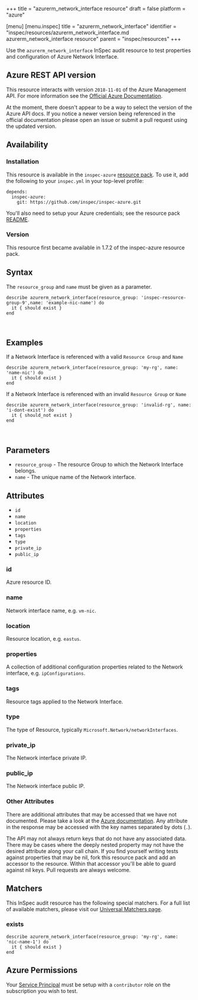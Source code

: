 +++
title = "azurerm_network_interface resource"
draft = false
platform = "azure"

[menu]
  [menu.inspec]
    title = "azurerm_network_interface"
    identifier = "inspec/resources/azurerm_network_interface.md azurerm_network_interface resource"
    parent = "inspec/resources"
+++


Use the `azurerm_network_interface` InSpec audit resource to test properties and configuration of Azure Network Interface.
<br />

## Azure REST API version
This resource interacts with version `2018-11-01` of the Azure Management API. For more
information see the [Official Azure Documentation](https://docs.microsoft.com/en-us/rest/api/virtualnetwork/networkinterface(preview)/get).

At the moment, there doesn't appear to be a way to select the version of the
Azure API docs. If you notice a newer version being referenced in the official
documentation please open an issue or submit a pull request using the updated
version.

## Availability

### Installation

This resource is available in the `inspec-azure` [resource
pack](https://www.inspec.io/docs/reference/glossary/#resource-pack). To use it, add the
following to your `inspec.yml` in your top-level profile:

    depends:
      inspec-azure:
        git: https://github.com/inspec/inspec-azure.git

You'll also need to setup your Azure credentials; see the resource pack
[README](https://github.com/inspec/inspec-azure#inspec-for-azure).

### Version

This resource first became available in 1.7.2 of the inspec-azure resource pack.

## Syntax

The `resource_group` and `name` must be given as a parameter.

    describe azurerm_network_interface(resource_group: 'inspec-resource-group-9',name: 'example-nic-name') do
      it { should exist }
    end

<br />

## Examples

If a Network Interface is referenced with a valid `Resource Group` and `Name`

    describe azurerm_network_interface(resource_group: 'my-rg', name: 'name-nic') do
      it { should exist }
    end

If a Network Interface is referenced with an invalid `Resource Group` or `Name`

    describe azurerm_network_interface(resource_group: 'invalid-rg', name: 'i-dont-exist') do
      it { should_not exist }
    end

<br />

## Parameters

  - `resource_group` - The resource Group to which the Network Interface belongs.
  - `name` - The unique name of the Network interface.

## Attributes

- `id`
- `name`
- `location`
- `properties`
- `tags`
- `type`
- `private_ip`
- `public_ip`

### id
Azure resource ID.

### name
Network interface name, e.g. `vm-nic`.

### location
Resource location, e.g. `eastus`.

### properties
A collection of additional configuration properties related to the Network interface, e.g. `ipConfigurations`.

### tags
Resource tags applied to the Network Interface.

### type
The type of Resource, typically `Microsoft.Network/networkInterfaces`.

### private_ip
The Network interface private IP.

### public_ip
The Network interface public IP.

### Other Attributes

There are additional attributes that may be accessed that we have not
documented. Please take a look at the [Azure documentation](##-Azure-REST-API-version).
Any attribute in the response may be accessed with the key names separated by
dots (`.`).

The API may not always return keys that do not have any associated data. There
may be cases where the deeply nested property may not have the desired
attribute along your call chain. If you find yourself writing tests against
properties that may be nil, fork this resource pack and add an accessor to the
resource. Within that accessor you'll be able to guard against nil keys. Pull
requests are always welcome.

## Matchers

This InSpec audit resource has the following special matchers. For a full list of
available matchers, please visit our [Universal Matchers
page](https://www.inspec.io/docs/reference/matchers/).

### exists

    describe azurerm_network_interface(resource_group: 'my-rg', name: 'nic-name-1') do
      it { should exist }
    end

## Azure Permissions

Your [Service
Principal](https://docs.microsoft.com/en-us/azure/azure-resource-manager/resource-group-create-service-principal-portal)
must be setup with a `contributor` role on the subscription you wish to test.
